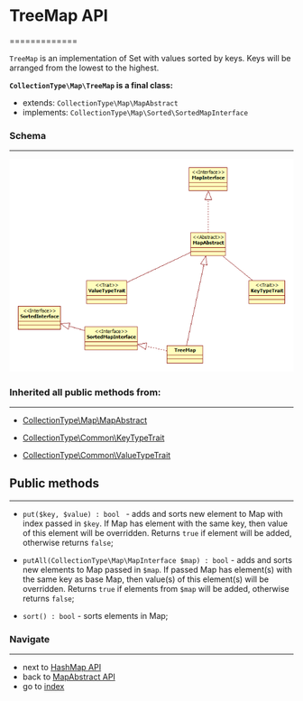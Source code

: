 # TreeMap API
=============

`TreeMap` is an implementation of Set with values sorted by keys. Keys will be arranged from the lowest to the highest.

**`CollectionType\Map\TreeMap` is a final class:**

* extends: `CollectionType\Map\MapAbstract`
* implements: `CollectionType\Map\Sorted\SortedMapInterface`

### Schema
----------

![CollectionType library structure](/docs/images/TreeMap.png?raw=true)

### Inherited all public methods from:
--------------------------------------

* [CollectionType\Map\MapAbstract](/docs/api/5.2.1.0.MapAbstractAPI.md)

* [CollectionType\Common\KeyTypeTrait](/docs/api/5.3.1.KeyTypeTraitAPI.md)

* [CollectionType\Common\ValueTypeTrait](/docs/api/5.3.2.ValueTypeTraitAPI.md)

## Public methods
-----------------

* `put($key, $value) : bool ` - adds and sorts new element to Map with index passed in `$key`. If Map has element with the same key, 
then value of this element will be overridden. Returns `true` if element will be added, otherwise returns `false`; 

* `putAll(CollectionType\Map\MapInterface $map) : bool` - adds and sorts new elements to Map passed in `$map`. 
If passed Map has element(s) with the same key as base Map, then value(s) of this element(s) will be overridden. 
Returns `true` if elements from `$map` will be added, otherwise returns `false`;

* `sort() : bool` - sorts elements in Map;

### Navigate
------------

* next to [HashMap API](/docs/api/5.2.1.2.HashMapAPI.md)
* back to [MapAbstract API](/docs/api/5.2.1.0.MapAbstractAPI.md)
* go to [index](/docs/README.md)